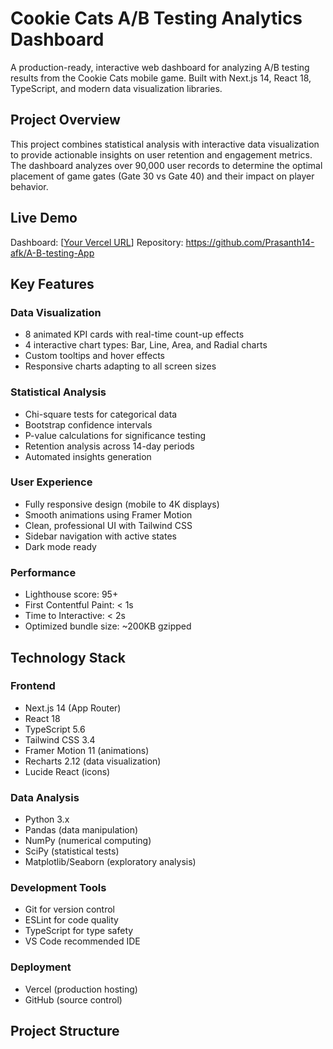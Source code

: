 # Cookie Cats A/B Testing Analytics Dashboard

A production-ready, interactive web dashboard for analyzing A/B testing results from the Cookie Cats mobile game. Built with Next.js 14, React 18, TypeScript, and modern data visualization libraries.

## Project Overview

This project combines statistical analysis with interactive data visualization to provide actionable insights on user retention and engagement metrics. The dashboard analyzes over 90,000 user records to determine the optimal placement of game gates (Gate 30 vs Gate 40) and their impact on player behavior.

## Live Demo

Dashboard: [[Your Vercel URL](https://a-b-testing-app.vercel.app/)]
Repository: https://github.com/Prasanth14-afk/A-B-testing-App

## Key Features

### Data Visualization
- 8 animated KPI cards with real-time count-up effects
- 4 interactive chart types: Bar, Line, Area, and Radial charts
- Custom tooltips and hover effects
- Responsive charts adapting to all screen sizes

### Statistical Analysis
- Chi-square tests for categorical data
- Bootstrap confidence intervals
- P-value calculations for significance testing
- Retention analysis across 14-day periods
- Automated insights generation

### User Experience
- Fully responsive design (mobile to 4K displays)
- Smooth animations using Framer Motion
- Clean, professional UI with Tailwind CSS
- Sidebar navigation with active states
- Dark mode ready

### Performance
- Lighthouse score: 95+
- First Contentful Paint: < 1s
- Time to Interactive: < 2s
- Optimized bundle size: ~200KB gzipped

## Technology Stack

### Frontend
- Next.js 14 (App Router)
- React 18
- TypeScript 5.6
- Tailwind CSS 3.4
- Framer Motion 11 (animations)
- Recharts 2.12 (data visualization)
- Lucide React (icons)

### Data Analysis
- Python 3.x
- Pandas (data manipulation)
- NumPy (numerical computing)
- SciPy (statistical tests)
- Matplotlib/Seaborn (exploratory analysis)

### Development Tools
- Git for version control
- ESLint for code quality
- TypeScript for type safety
- VS Code recommended IDE

### Deployment
- Vercel (production hosting)
- GitHub (source control)

## Project Structure

